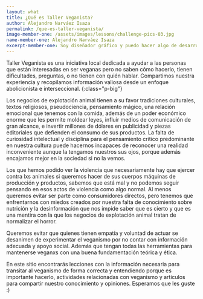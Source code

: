 ```yaml
---
layout: what
title: ¿Qué es Taller Veganista?
author: Alejandro Narváez Isaza
permalink: /que-es-taller-veganista/
image-member-one: /assets/images/lessons/challenge-pics-03.jpg
name-member-one: Alejandro Narváez Isaza
excerpt-member-one: Soy diseñador gráfico y puedo hacer algo de desarrollo Front-end. Hace cinco años me preguntaba cuántos animales necesitábamos matar para alimentar a tantas personas y cuando hablé de eso con un amigo, mi amigo me recomendó ver Cowspiracy. Me hice vegano buscando reducir mi impacto ambiental y más adelante me di cuenta del horror de las industrias de explotación animal. Mi posición dentro del veganismo es abolicionista e interseccional.
---
```

Taller Veganista es una iniciativa local dedicada a ayudar a las personas que están interesadas en ser veganas pero no saben cómo hacerlo, tienen dificultades, preguntas, o no tienen con quién hablar. Compartimos nuestra experiencia y recopilamos información valiosa desde un enfoque abolicionista e interseccional.
{:class="p-big"}

Los negocios de explotación animal tienen a su favor tradiciones culturales, textos religiosos, pseudociencia, pensamiento mágico, una relación emocional que tenemos con la comida, además de un poder económico enorme que les permite moldear leyes, influir medios de comunicación de gran alcance, e invertir millones de dólares en publicidad y piezas editoriales que defienden el consumo de sus productos. La falta de curiosidad intelectual y disciplina para el pensamiento crítico predominante en nuestra cultura puede hacernos incapaces de reconocer una realidad inconveniente aunque la tengamos nuestros sus ojos, porque además encajamos mejor en la sociedad si no la vemos.

Los que hemos podido ver la violencia que necesariamente hay que ejercer contra lxs animales si queremos hacer de sus cuerpos máquinas de producción y productos, sabemos que está mal y no podemos seguir pensando en esos actos de violencia como algo normal. Al menos queremos evitar ser parte como consumidores directos, pero tenemos que enfrentarnos con miedos creados por nuestra falta de conocimiento sobre nutrición y la desinformación que nos impide saber que es cierto y que es una mentira con la que los negocios de explotación animal tratan de normalizar el horror.

Queremos evitar que quienes tienen empatía y voluntad de actuar se desanimen de experimentar el veganismo por no contar con información adecuada y apoyo social. Además que tengan todas las herramientas para mantenerse veganxs con una buena fundamentación teórica y ética.

En este sitio encontrarás lecciones con la información necesaria para transitar al veganismo de forma correcta y entendiendo porque es importante hacerlo, actividades relacionadas con veganismo y artículos para compartir nuestro conocimiento y opiniones. Esperamos que les guste :)
